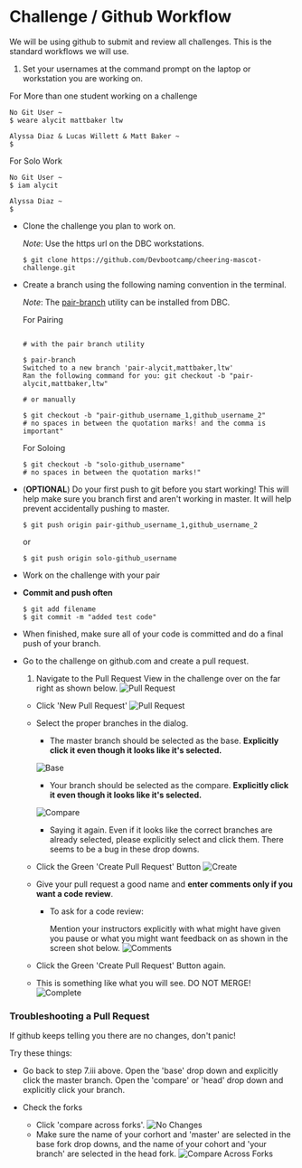 # Challenge / Github Workflow

We will be using github to submit and review all challenges. This is the standard workflows we will use.

1. Set your usernames at the command prompt on the laptop or workstation you are working on.

  For More than one student working on a challenge
  ```shell
  No Git User ~
  $ weare alycit mattbaker ltw

  Alyssa Diaz & Lucas Willett & Matt Baker ~
  $
  ```
  For Solo Work
  ```shell
  No Git User ~
  $ iam alycit

  Alyssa Diaz ~
  $
  ```
- Clone the challenge you plan to work on.

  *Note*: Use the https url on the DBC workstations.

  ```shell
  $ git clone https://github.com/Devbootcamp/cheering-mascot-challenge.git
  ```
- Create a branch using the following naming convention in the terminal.

  *Note*: The [pair-branch](https://github.com/Devbootcamp/pair-branch) utility can be installed from DBC.

  For Pairing
  ```shell

  # with the pair branch utility

  $ pair-branch
  Switched to a new branch 'pair-alycit,mattbaker,ltw'
  Ran the following command for you: git checkout -b "pair-alycit,mattbaker,ltw"

  # or manually

  $ git checkout -b "pair-github_username_1,github_username_2"
  # no spaces in between the quotation marks! and the comma is important"
  ```
  For Soloing
  ```shell
  $ git checkout -b "solo-github_username"
  # no spaces in between the quotation marks!"
  ```
- (**OPTIONAL**) Do your first push to git before you start working! This will help make sure you branch first and aren't working in master.  It will help prevent accidentally pushing to master.

  ```shell
  $ git push origin pair-github_username_1,github_username_2
  ```
  or
  ```shell
  $ git push origin solo-github_username
  ```
- Work on the challenge with your pair
- **Commit and push often**

  ```shell
  $ git add filename
  $ git commit -m "added test code"
  ```
- When finished, make sure all of your code is committed and do a final push of your branch.
- Go to the challenge on github.com and create a pull request.

  1. Navigate to the Pull Request View in the challenge over on the far right as shown below.
  ![Pull Request](img/pr1.png)
  - Click 'New Pull Request'
  ![Pull Request](img/pr2.png)
  - Select the proper branches in the dialog.
    - The master branch should be selected as the base. **Explicitly click it even though it looks like it's selected.**

    ![Base](img/pr3.png)
    - Your branch should be selected as the compare. **Explicitly click it even though it looks like it's selected.**

    ![Compare](img/pr4.png)
    - Saying it again.  Even if it looks like the correct branches are already selected, please explicitly select and click them.  There seems to be a bug in these drop downs.
  - Click the Green 'Create Pull Request' Button
  ![Create](img/pr5.png)
  - Give your pull request a good name and **enter comments only if you want a code review**.
    - To ask for a code review:

      Mention your instructors explicitly with what might have given you pause or what you might want feedback on as shown in the screen shot below.
    ![Comments](img/pr6.png)
  - Click the Green 'Create Pull Request' Button again.
  - This is something like what you will see.  DO NOT MERGE!
  ![Complete](img/pr7.png)

### Troubleshooting a Pull Request

If github keeps telling you there are no changes, don't panic!


Try these things:

- Go back to step 7.iii above.  Open the 'base' drop down and explicitly click the master branch.  Open the 'compare' or 'head' drop down and explicitly click your branch.

- Check the forks
  - Click 'compare across forks'.
  ![No Changes](img/pr8.png)
  - Make sure the name of your corhort and 'master' are selected in the base fork drop downs, and the name of your cohort and 'your branch' are selected in the head fork.
  ![Compare Across Forks](img/pr9.png)

